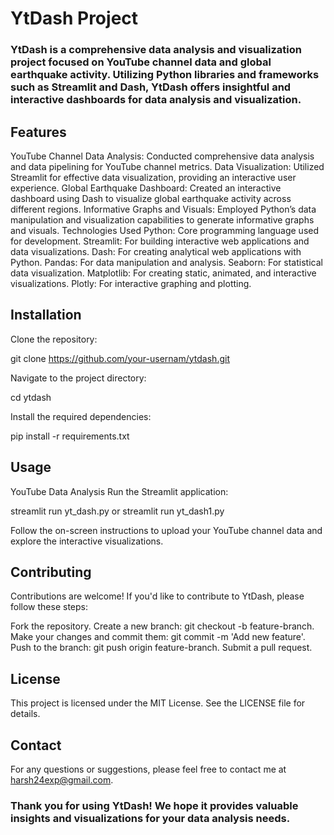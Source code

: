 # YtDash Project
### YtDash is a comprehensive data analysis and visualization project focused on YouTube channel data and global earthquake activity. Utilizing Python libraries and frameworks such as Streamlit and Dash, YtDash offers insightful and interactive dashboards for data analysis and visualization.

## Features
YouTube Channel Data Analysis: Conducted comprehensive data analysis and data pipelining for YouTube channel metrics.
Data Visualization: Utilized Streamlit for effective data visualization, providing an interactive user experience.
Global Earthquake Dashboard: Created an interactive dashboard using Dash to visualize global earthquake activity across different regions.
Informative Graphs and Visuals: Employed Python’s data manipulation and visualization capabilities to generate informative graphs and visuals.
Technologies Used
Python: Core programming language used for development.
Streamlit: For building interactive web applications and data visualizations.
Dash: For creating analytical web applications with Python.
Pandas: For data manipulation and analysis.
Seaborn: For statistical data visualization.
Matplotlib: For creating static, animated, and interactive visualizations.
Plotly: For interactive graphing and plotting.
## Installation
Clone the repository:

git clone https://github.com/your-usernam/ytdash.git

Navigate to the project directory:

cd ytdash

Install the required dependencies:

pip install -r requirements.txt
## Usage
YouTube Data Analysis
Run the Streamlit application:

streamlit run yt_dash.py 
or 
streamlit run yt_dash1.py

Follow the on-screen instructions to upload your YouTube channel data and explore the interactive visualizations.


## Contributing
Contributions are welcome! If you'd like to contribute to YtDash, please follow these steps:

Fork the repository.
Create a new branch: git checkout -b feature-branch.
Make your changes and commit them: git commit -m 'Add new feature'.
Push to the branch: git push origin feature-branch.
Submit a pull request.
## License
This project is licensed under the MIT License. See the LICENSE file for details.

## Contact
For any questions or suggestions, please feel free to contact me at harsh24exp@gmail.com.

### Thank you for using YtDash! We hope it provides valuable insights and visualizations for your data analysis needs.
